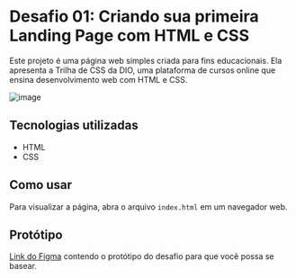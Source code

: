 # Desafio 01: Criando sua primeira Landing Page com HTML e CSS

Este projeto é uma página web simples criada para fins educacionais. Ela apresenta a Trilha de CSS da DIO, uma plataforma de cursos online que ensina desenvolvimento web com HTML e CSS.


![image](https://user-images.githubusercontent.com/55519539/183538055-6cce606c-7d1d-4d15-a4be-ffeb5b37c956.png)

## Tecnologias utilizadas

* HTML
* CSS

## Como usar

Para visualizar a página, abra o arquivo `index.html` em um navegador web.

## Protótipo
[Link do Figma](https://www.figma.com/file/3PiokoJj9IhGDnNiWAJbz7/DIO---Desafio-01?node-id=2%3A6) contendo o protótipo do desafio para
que você possa se basear.


